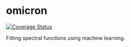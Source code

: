 # omicron

[![Coverage Status](https://coveralls.io/repos/github/x94carbone/omicron/badge.svg?branch=master)](https://coveralls.io/github/x94carbone/omicron?branch=master)

Fitting spectral functions using machine learning.
